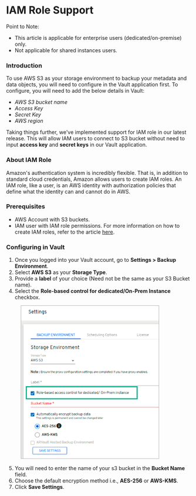 # IAM Role Support

Point to Note:

* This article is applicable for enterprise users (dedicated/on-premise) only.
* Not applicable for shared instances users.

### Introduction <a href="#introduction" id="introduction"></a>

To use AWS S3 as your storage environment to backup your metadata and data objects, you will need to configure in the Vault application first. To configure, you will need to add the below details in Vault:

* _AWS S3 bucket name_
* _Access Key_
* _Secret Key_
* _AWS region_

Taking things further, we've implemented support for IAM role in our latest release. This will allow IAM users to connect to S3 bucket without need to input **access key** and **secret keys** in our Vault application.

### About IAM Role <a href="#about-iam-role" id="about-iam-role"></a>

Amazon's authentication system is incredibly flexible. That is, in addition to standard cloud credentials, Amazon allows users to create IAM roles. An IAM role, like a user, is an AWS identity with authorization policies that define what the identity can and cannot do in AWS.

### Prerequisites <a href="#prerequisites" id="prerequisites"></a>

* AWS Account with S3 buckets.
* IAM user with IAM role permissions. For more information on how to create IAM roles, refer to the article [here](https://docs.aws.amazon.com/IAM/latest/UserGuide/id\_roles\_create.html).

### Configuring in Vault <a href="#configuring-in-vault" id="configuring-in-vault"></a>

1. Once you logged into your Vault account, go to **Settings > Backup Environment**.
2. Select **AWS S3** as your **Storage Type**.
3. Provide a **label** of your choice (Need not be the same as your S3 Bucket name).
4. Select the **Role-based control for dedicated/On-Prem Instance** checkbox.

<figure><img src="../../../../../.gitbook/assets/image (99) (1).png" alt="" width="377"><figcaption></figcaption></figure>

5. You will need to enter the name of your s3 bucket in the **Bucket Name** field.
6. Choose the default encryption method i.e., **AES-256** or **AWS-KMS**.
7. Click **Save Settings**.
